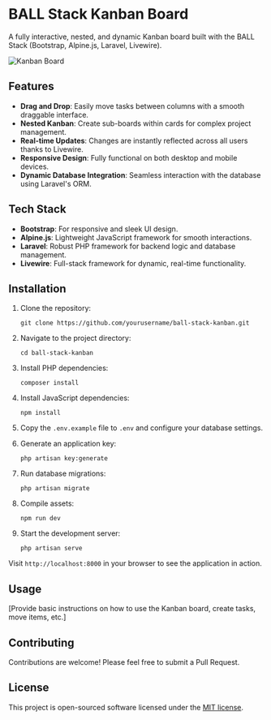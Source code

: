 # BALL Stack Kanban Board

A fully interactive, nested, and dynamic Kanban board built with the BALL Stack (Bootstrap, Alpine.js, Laravel, Livewire).

![Kanban Board](https://via.placeholder.com/600x400.png?text=Kanban+Board+Screenshot)

## Features

- **Drag and Drop**: Easily move tasks between columns with a smooth draggable interface.
- **Nested Kanban**: Create sub-boards within cards for complex project management.
- **Real-time Updates**: Changes are instantly reflected across all users thanks to Livewire.
- **Responsive Design**: Fully functional on both desktop and mobile devices.
- **Dynamic Database Integration**: Seamless interaction with the database using Laravel's ORM.

## Tech Stack

- **Bootstrap**: For responsive and sleek UI design.
- **Alpine.js**: Lightweight JavaScript framework for smooth interactions.
- **Laravel**: Robust PHP framework for backend logic and database management.
- **Livewire**: Full-stack framework for dynamic, real-time functionality.

## Installation

1. Clone the repository:
   ```
   git clone https://github.com/yourusername/ball-stack-kanban.git
   ```

2. Navigate to the project directory:
   ```
   cd ball-stack-kanban
   ```

3. Install PHP dependencies:
   ```
   composer install
   ```

4. Install JavaScript dependencies:
   ```
   npm install
   ```

5. Copy the `.env.example` file to `.env` and configure your database settings.

6. Generate an application key:
   ```
   php artisan key:generate
   ```

7. Run database migrations:
   ```
   php artisan migrate
   ```

8. Compile assets:
   ```
   npm run dev
   ```

9. Start the development server:
   ```
   php artisan serve
   ```

Visit `http://localhost:8000` in your browser to see the application in action.

## Usage

[Provide basic instructions on how to use the Kanban board, create tasks, move items, etc.]

## Contributing

Contributions are welcome! Please feel free to submit a Pull Request.

## License

This project is open-sourced software licensed under the [MIT license](https://opensource.org/licenses/MIT).
